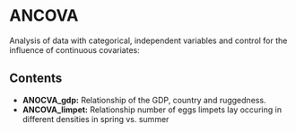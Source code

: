 # ANCOVA

Analysis of data with categorical, independent variables and control for the influence of continuous covariates:

## Contents

* **ANOCVA_gdp:** Relationship of the GDP, country and ruggedness.
* **ANCOVA_limpet:** Relationship number of eggs limpets lay occuring in different densities in spring vs. summer
